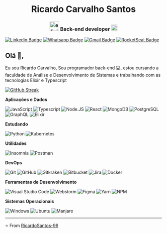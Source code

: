 <h1 align="center">Ricardo Carvalho Santos</h1>
<h3 align="center"><img src="https://avatars.githubusercontent.com/u/1481354?s=280&v=4" alt="elixir" width="30" height="30"/> Back-end developer <img src="https://cdn4.iconfinder.com/data/icons/logos-and-brands/512/233_Node_Js_logo-256.png" alt="nodejs" width="20" height="20"/></h3>


[![Linkedin Badge](https://img.shields.io/badge/-Linkedin-6633cc?style=flat-square&logo=Linkedin&logoColor=white&color=black&link=https://www.linkedin.com/in/ricardo-carvalho-ba865a123/)](https://www.linkedin.com/in/ricardo-carvalho-ba865a123/)
[![Whatsapp Badge](https://img.shields.io/badge/-WhatsApp-6633cc?style=flat-square&logo=Whatsapp&logoColor=white&color=black&link=https://whats.link/ricardocarv)](https://whats.link/ricardocarv)
[![Gmail Badge](https://img.shields.io/badge/-Gmail-c14438?style=flat-square&logo=Gmail&logoColor=white&color=black&link=mailto:ricardocarvalho606@gmail.com)](mailto:duduxss3@gmail.com)
[![RocketSeat Badge](https://img.shields.io/badge/-RocketSeat-6633cc?style=flat-square&logo=Polymer-Project&logoColor=white&color=black&link=https://app.rocketseat.com.br/me/ricardo-carvalho-santos-1583704453)](https://app.rocketseat.com.br/me/ricardo-carvalho-santos-1583704453)

## Olá 👋, 
Eu sou Ricardo Carvalho, Sou programador back-end 💻, estou cursando a faculdade de Análise e Desenvolvimento de Sistemas e trabalhando com as tecnologias Elixir e Typescript
 
[![GitHub Streak](https://github-readme-streak-stats.herokuapp.com/?user=RicardoSantos-99&theme=dark)](https://git.io/streak-stats)


**Aplicações e Dados**
 
  ![JavaScript](https://img.shields.io/badge/-JavaScript-333333?style=flat&logo=javascript)
  ![Typescript](https://img.shields.io/badge/-Typescript-333333?style=flat&logo=typescript)
  ![Node.JS](https://img.shields.io/badge/-Node.JS-333333?style=flat&logo=node.js)
  ![React](https://img.shields.io/badge/-React-333333?style=flat&logo=react)
  ![MongoDB](https://img.shields.io/badge/-MongoDB-333333?style=flat&logo=Mongodb)
  ![PostgreSQL](https://img.shields.io/badge/-PostgreSQL-333333?style=flat&logo=postgresql)
  ![GraphQL](https://img.shields.io/badge/-Graphql-333333?style=flat&logo=graphql&logoColor=da0093)
  ![Elixir](https://img.shields.io/badge/-Elixir-333333?style=flat&logo=elixir&logoColor=4d305f)
  
**Estudando**
  
  ![Python]( https://img.shields.io/badge/-Python-333333?style=flat&logo=Python)
  ![Kubernetes](https://img.shields.io/badge/-Kubernetes-333333?style=flat&logo=kubernetes&logoColor=3069de)
  
**Utilidades**

  ![Insomnia](https://img.shields.io/badge/-Insomnia-333333?style=flat&logo=insomnia)
  ![Postman](https://img.shields.io/badge/-Postman-333333?style=flat&logo=postman)

**DevOps**

  ![Git](https://img.shields.io/badge/-Git-333333?style=flat&logo=git)
  ![GitHub](https://img.shields.io/badge/-GitHub-333333?style=flat&logo=github)
  ![Gitkraken](https://img.shields.io/badge/-Gitkraken-333333?style=flat&logo=Gitkraken)
  ![Bitbucket](https://img.shields.io/badge/-Bitbucket-333333?style=flat&logo=Bitbucket&logoColor=blue)
  ![Jira](https://img.shields.io/badge/-Jira-333333?style=flat&logo=jira&logoColor=blue)
  ![Docker](https://img.shields.io/badge/-Docker-333333?style=flat&logo=docker)

**Ferramentas de Desenvolvimento**

  ![Visual Studio Code](https://img.shields.io/badge/-Visual%20Studio%20Code-333333?style=flat&logo=visual-studio-code&logoColor=007ACC)
  ![Webstorm](https://img.shields.io/badge/-Webstorm-333333?style=flat&logo=webstorm&logoColor=white)
  ![Figma](https://img.shields.io/badge/-Figma-333333?style=flat&logo=figma&logoColor=007ACC)
  ![Yarn](https://img.shields.io/badge/-Yarn-333333?style=flat&logo=yarn&logoColor=007ACC)
  ![NPM](https://img.shields.io/badge/-NPM-333333?style=flat&logo=npm&logoColor=007ACC)

**Sistemas Operacionais**

  ![Windows](https://img.shields.io/badge/-Windows-333333?style=flat&logo=windows&logoColor=blue)
  ![Ubuntu](https://img.shields.io/badge/-Ubuntu-333333?style=flat&logo=ubuntu)
  ![Manjaro](https://img.shields.io/badge/-Manjaro-333333?style=flat&logo=manjaro)
<br/></p>
 
---
⭐️ From [RicardoSantos-99](https://github.com/RicardoSantos-99)

